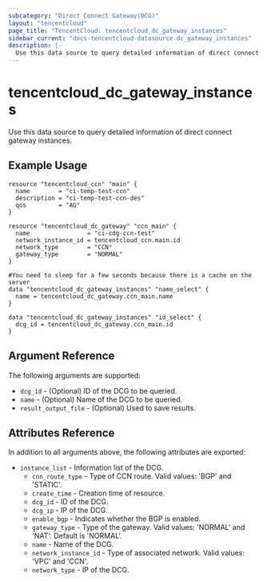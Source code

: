 ```yaml
---
subcategory: "Direct Connect Gateway(DCG)"
layout: "tencentcloud"
page_title: "TencentCloud: tencentcloud_dc_gateway_instances"
sidebar_current: "docs-tencentcloud-datasource-dc_gateway_instances"
description: |-
  Use this data source to query detailed information of direct connect gateway instances.
---
```


# tencentcloud_dc_gateway_instances

Use this data source to query detailed information of direct connect gateway instances.

## Example Usage

```hcl
resource "tencentcloud_ccn" "main" {
  name        = "ci-temp-test-ccn"
  description = "ci-temp-test-ccn-des"
  qos         = "AG"
}

resource "tencentcloud_dc_gateway" "ccn_main" {
  name                = "ci-cdg-ccn-test"
  network_instance_id = tencentcloud_ccn.main.id
  network_type        = "CCN"
  gateway_type        = "NORMAL"
}

#You need to sleep for a few seconds because there is a cache on the server
data "tencentcloud_dc_gateway_instances" "name_select" {
  name = tencentcloud_dc_gateway.ccn_main.name
}

data "tencentcloud_dc_gateway_instances" "id_select" {
  dcg_id = tencentcloud_dc_gateway.ccn_main.id
}
```

## Argument Reference

The following arguments are supported:

* `dcg_id` - (Optional) ID of the DCG to be queried.
* `name` - (Optional) Name of the DCG to be queried.
* `result_output_file` - (Optional) Used to save results.

## Attributes Reference

In addition to all arguments above, the following attributes are exported:

* `instance_list` - Information list of the DCG.
  * `cnn_route_type` - Type of CCN route. Valid values: 'BGP' and 'STATIC'.
  * `create_time` - Creation time of resource.
  * `dcg_id` - ID of the DCG.
  * `dcg_ip` - IP of the DCG.
  * `enable_bgp` - Indicates whether the BGP is enabled.
  * `gateway_type` - Type of the gateway. Valid values: 'NORMAL' and 'NAT'. Default is 'NORMAL'.
  * `name` - Name of the DCG.
  * `network_instance_id` - Type of associated network. Valid values: 'VPC' and 'CCN'.
  * `network_type` - IP of the DCG.


